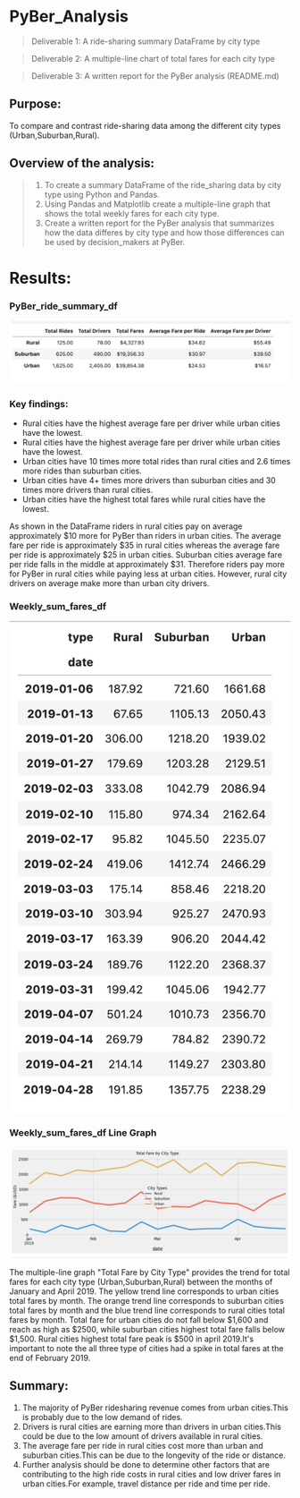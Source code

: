 # PyBer_Analysis

>Deliverable 1: A ride-sharing summary DataFrame by city type

>Deliverable 2: A multiple-line chart of total fares for each city type

>Deliverable 3: A written report for the PyBer analysis (README.md)

## Purpose:
To compare and contrast ride-sharing data among the different city types (Urban,Suburban,Rural).

## Overview of the analysis:
>1. To create a summary DataFrame of the ride_sharing data by city type using Python and Pandas.
>2. Using Pandas and Matplotlib create a multiple-line graph that shows the total weekly fares for each city type.
>3. Create a written report for the PyBer analysis that summarizes how the data differes by city type and how those differences can be used by decision_makers at PyBer.

# Results:
### **PyBer_ride_summary_df**

![](Images/PyBer_summary_df.png)

### **Key findings:**

* Rural cities have the highest average fare per driver while urban cities have the lowest.
* Rural cities have the highest average fare per driver while urban cities have the lowest.
* Urban cities have 10 times more total rides than rural cities and 2.6 times more rides than suburban cities.
* Urban cities have 4+ times more drivers than suburban cities and 30 times more drivers than rural cities.
* Urban cities have the highest total fares while rural cities have the lowest.

As shown in the DataFrame riders in rural cities pay on average approximately $10 more for PyBer than riders in urban cities. The average fare per ride is approximately $35 in rural cities whereas the average fare per ride is approximately $25 in urban cities. Suburban cities average fare per ride falls in the middle at approximately $31. Therefore riders pay more for PyBer in rural cities while paying less at urban cities. However, rural city drivers on average make more than urban city drivers.

### **Weekly_sum_fares_df**

![](Images/weekly_sum_fares_df.png)


### **Weekly_sum_fares_df Line Graph**

![](Images/weekly_sum_fares_df_linegraph.png)

The multiple-line graph "Total Fare by City Type" provides the trend for total fares for each city type (Urban,Suburban,Rural) between the months of January and April 2019. The yellow trend line corresponds to urban cities total fares by month. The orange trend line corresponds to suburban cities total fares by month and the blue trend line corresponds to rural cities total fares by month. Total fare for urban cities do not fall below $1,600 and reach as high as $2500, while suburban cities highest total fare falls below $1,500. Rural cities highest total fare peak is $500 in april 2019.It's important to note the all three type of cities had a spike in total fares at the end of February 2019.

## Summary:
1. The majority of PyBer ridesharing revenue comes from urban cities.This is probably due to the low demand of rides.
2. Drivers is rural cities are earning more than drivers in urban cities.This could be due to the low amount of drivers available in rural cities.
3. The average fare per ride in rural cities cost more than urban and suburban cities.This can be due to the longevity of the ride or distance.
4. Further analysis should be done to determine other factors that are contributing to the high ride costs in rural cities and low driver fares in urban cities.For example, travel distance per ride and time per ride.
